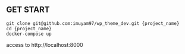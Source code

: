 ## GET START


```
git clone git@github.com:imuyam97/wp_theme_dev.git {project_name}
cd {project_name}
docker-compose up 
```

access to http://localhost:8000
